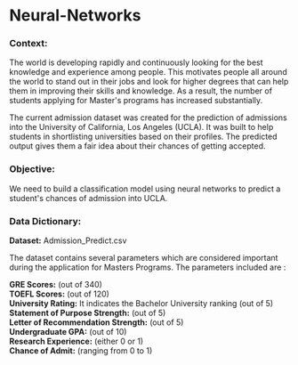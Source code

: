 # Neural-Networks

### **Context:**

The world is developing rapidly and continuously looking for the best knowledge and experience among people. This motivates people all around the world to stand out in their jobs and look for higher degrees that can help them in improving their skills and knowledge. As a result, the number of students applying for Master's programs has increased substantially.

The current admission dataset was created for the prediction of admissions into the University of California, Los Angeles (UCLA). It was built to help students in shortlisting universities based on their profiles. The predicted output gives them a fair idea about their chances of getting accepted.


### **Objective:**

We need to build a classification model using neural networks to predict a student's chances of admission into UCLA.


### **Data Dictionary:**


**Dataset:** Admission_Predict.csv

The dataset contains several parameters which are considered important during the application for Masters Programs.
The parameters included are : 

**GRE Scores:** (out of 340) \
**TOEFL Scores:** (out of 120) \
**University Rating:**  It indicates the Bachelor University ranking (out of 5) \
**Statement of Purpose Strength:** (out of 5) \
**Letter of Recommendation Strength:** (out of 5) \
**Undergraduate GPA:** (out of 10) \
**Research Experience:** (either 0 or 1) \
**Chance of Admit:** (ranging from 0 to 1) 


